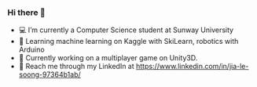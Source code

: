 ### Hi there 👋

<!--
**TheBlitzzz/TheBlitzzz** is a ✨ _special_ ✨ repository because its `README.md` (this file) appears on your GitHub profile.

Here are some ideas to get you started:

- 🔭 I’m currently working on ...
- 🌱 I’m currently learning ...
- 👯 I’m looking to collaborate on ...
- 🤔 I’m looking for help with ...
- 💬 Ask me about ...
- 📫 How to reach me: ...
- 😄 Pronouns: ...
- ⚡ Fun fact: ...
-->
- 💻 I’m currently a Computer Science student at Sunway University
- 🌱 Learning machine learning on Kaggle with SkiLearn, robotics with Arduino
- 🔭 Currently working on a multiplayer game on Unity3D.
- 💬 Reach me through my LinkedIn at https://www.linkedin.com/in/jia-le-soong-97364b1ab/ 
